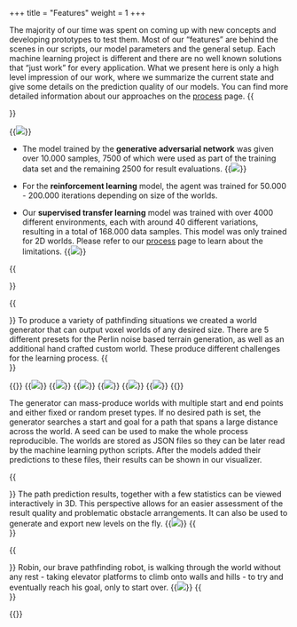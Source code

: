 +++
title = "Features"
weight = 1
+++

<style type="text/css">
    .nomargin > figure{ margin: 0; }
    .nomargin > figure > img{ margin: 0; }
</style>

The majority of our time was spent on coming up with new concepts and developing prototypes to test them. Most of our “features” are behind the scenes in our scripts, our model parameters and the general setup. Each machine learning project is different and there are no well known solutions that “just work” for every application. What we present here is only a high level impression of our work, where we summarize the current state and give some details on the prediction quality of our models. You can find more detailed information about our approaches on the <a href="/ws20/master/m3-deep-3d-pathfinding/process">process</a> page.
{{<section title="Result comparison">}}
<div class="nomargin">
{{<image src="results_table.jpg">}}
</div>

- The model trained by the **generative adversarial network** was given over 10.000 samples, 7500 of which were used as part of the training data set and the remaining 2500 for result evaluations.
{{<image src="gan_mse.png">}}

- For the **reinforcement learning** model, the agent was trained for 50.000 - 200.000 iterations depending on size of the worlds.
- Our **supervised transfer learning** model was trained with over 4000 different environments, each with around 40 different variations, resulting in a total of 168.000 data samples. This model was only trained for 2D worlds. Please refer to our <a href="/ws20/master/m3-deep-3d-pathfinding/process">process</a> page to learn about the limitations.
{{<image src="tl_loss.png">}}


{{</section >}}

{{<section title="World Generator">}}
To produce a variety of pathfinding situations we created a world generator that can output voxel worlds of any desired size. There are 5 different presets for the Perlin noise based terrain generation, as well as an additional hand crafted custom world. These produce different challenges for the learning process.
{{</section >}}

{{<gallery>}}
{{<image src="noise_10x5x5_42.png" caption="Noise">}}
{{<image src="canyon_10x3x10_37.png" caption="Canyon">}}
{{<image src="Maze_10x1x10_99999.png" caption="Maze">}}
{{<image src="hills_50x5x50_42.jpg" caption="Hills">}}
{{<image src="smallhills_50x1x50_1495.jpg" caption="Small hills">}}
{{<image src="maze_custom.jpg" caption="Custom">}}
{{</gallery>}}

The generator can mass-produce worlds with multiple start and end points and either fixed or random preset types. If no desired path is set, the generator searches a start and goal for a path that spans a large distance across the world. A seed can be used to make the whole process reproducible. The worlds are stored as JSON files so they can be later read by the machine learning python scripts. After the models added their predictions to these files, their results can be shown in our visualizer.

{{<section title="Visualizer">}}
The path prediction results, together with a few statistics can be viewed interactively in 3D. This perspective allows for an easier assessment of the result quality and problematic obstacle arrangements. It can also be used to generate and export new levels on the fly.
{{<image src="visualizer.jpg" caption="Result data visualizer">}}
{{</section >}}

{{<section title="Robin the Robot">}}
Robin, our brave pathfinding robot, is walking through the world without any rest - taking elevator platforms to climb onto walls and hills - to try and eventually reach his goal, only to start over.
{{<image src="robot.jpg" caption="Meet robin">}}
{{</section >}}

{{<mediathek id="5eb8ccf59b8369ab57e1fa40e756c4be" title="Result demonstration">}}